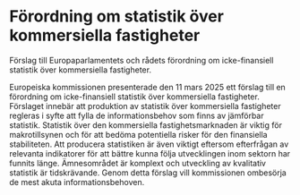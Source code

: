 # Förordning om statistik över kommersiella fastigheter

Förslag till Europaparlamentets och rådets förordning om icke-finansiell
statistik över kommersiella fastigheter.

Europeiska kommissionen presenterade den 11 mars 2025 ett förslag till en
förordning om icke-finansiell statistik över kommersiella fastigheter. Förslaget
innebär att produktion av statistik över kommersiella fastigheter regleras i syfte
att fylla de informationsbehov som finns av jämförbar statistik. Statistik över
den kommersiella fastighetsmarknaden är viktig för makrotillsynen och för att
bedöma potentiella risker för den finansiella stabiliteten. Att producera
statistiken är även viktigt eftersom efterfrågan av relevanta indikatorer för att
bättre kunna följa utvecklingen inom sektorn har funnits länge. Ämnesområdet
är komplext och utveckling av kvalitativ statistik är tidskrävande. Genom detta
förslag vill kommissionen ombesörja de mest akuta informationsbehoven.
